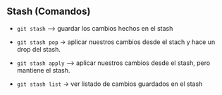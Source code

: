 ## Stash (Comandos)

* `git stash` --> guardar los cambios hechos en el stash

* `git stash pop` -> aplicar nuestros cambios desde el stach y hace un drop del stash.

* `git stash apply` --> aplicar nuestros cambios desde el stash, pero mantiene el stash.

* `git stash list` -> ver listado de cambios guardados en el stash
